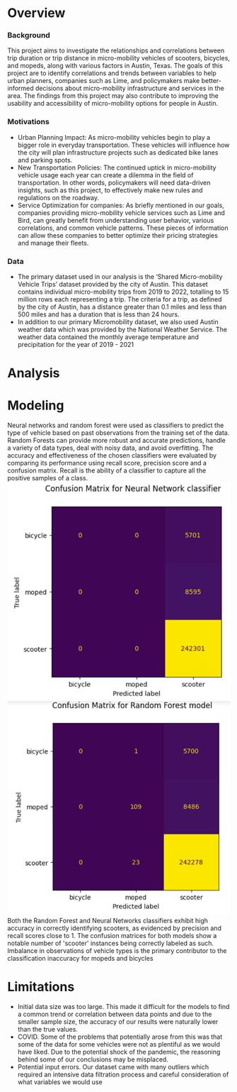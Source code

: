 # Overview

### Background
This project aims to investigate the relationships and correlations between trip duration or trip distance in micro-mobility vehicles of scooters, bicycles, and mopeds, along with various factors in Austin, Texas.
The goals of this project are to identify correlations and trends between variables to help urban planners, companies such as Lime, and policymakers make better-informed decisions about micro-mobility infrastructure and services in the area. The findings from this project may also contribute to improving the usability and accessibility of micro-mobility options for people in Austin.

### Motivations
*   Urban Planning Impact: As micro-mobility vehicles begin to play a bigger role in everyday transportation. These vehicles will influence how the city will plan infrastructure projects such as dedicated bike lanes and parking spots.
*   New Transportation Policies: The continued uptick in micro-mobility vehicle usage each year can create a dilemma in the field of transportation. In other words, policymakers will need data-driven insights, such as this project, to effectively make new rules and regulations on the roadway.
*   Service Optimization for companies: As briefly mentioned in our goals, companies providing micro-mobility vehicle services such as Lime and Bird, can greatly benefit from understanding user behavior, various correlations, and common vehicle patterns. These pieces of information can allow these companies to better optimize their pricing strategies and manage their fleets.

### Data
*   The primary dataset used in our analysis is the ‘Shared Micro-mobility Vehicle Trips’ dataset provided by the city of Austin. This dataset contains individual micro-mobility trips from 2019 to 2022, totalling to 15 million rows each representing a trip. The criteria for a trip, as defined by the city of Austin, has a distance greater than 0.1 miles and less than 500 miles and has a duration that is less than 24 hours.
*   In addition to our primary Micromobility dataset, we also used Austin weather data which was provided by the National Weather Service. The weather data contained the monthly average temperature and precipitation for the year of 2019 - 2021

# Analysis

# Modeling
Neural networks and random forest were used as classifiers to predict the type of vehicle based on past observations from the training set of the data. Random Forests can provide more robust and accurate predictions, handle a variety of data types, deal with noisy data, and avoid overfitting.
The accuracy and effectiveness of the chosen classifiers were evaluated by comparing its performance using recall score, precision score and a confusion matrix. Recall is the ability of a classifier to capture all the positive samples of a class.
![Neural Network Confusion Matrix](/assets/image13.png) ![Random Forest Confusion Matrix](/assets/image1.png)
Both the Random Forest and Neural Networks classifiers exhibit high accuracy in correctly identifying scooters, as evidenced by precision and recall scores close to 1. The confusion matrices for both models show a notable number of 'scooter' instances being correctly labeled as such. Imbalance in observations of vehicle types is the primary contributor to the classification inaccuracy for mopeds and bicycles
# Limitations
*   Initial data size was too large.
  This made it difficult for the models to find a common trend or correlation between data points and due to the smaller sample size, the accuracy of our results were naturally lower than the true values. 
*   COVID.
  Some of the problems that potentially arose from this was that some of the data for some vehicles were not as plentiful as we would have liked. Due to the potential shock of the pandemic, the reasoning behind some of our conclusions may be misplaced.
*   Potential input errors.
  Our dataset came with many outliers which required an intensive data filtration process and careful consideration of what variables we would use
